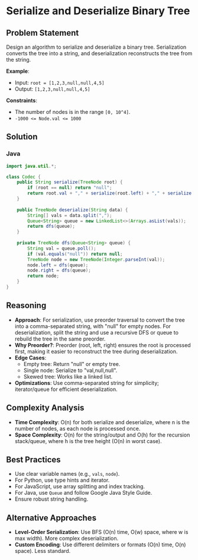 # Serialize and Deserialize Binary Tree

## Problem Statement
Design an algorithm to serialize and deserialize a binary tree. Serialization converts the tree into a string, and deserialization reconstructs the tree from the string.

**Example**:
- Input: `root = [1,2,3,null,null,4,5]`
- Output: `[1,2,3,null,null,4,5]`

**Constraints**:
- The number of nodes is in the range `[0, 10^4]`.
- `-1000 <= Node.val <= 1000`

## Solution

### Java
```java
import java.util.*;

class Codec {
    public String serialize(TreeNode root) {
        if (root == null) return "null";
        return root.val + "," + serialize(root.left) + "," + serialize(root.right);
    }
    
    public TreeNode deserialize(String data) {
        String[] vals = data.split(",");
        Queue<String> queue = new LinkedList<>(Arrays.asList(vals));
        return dfs(queue);
    }
    
    private TreeNode dfs(Queue<String> queue) {
        String val = queue.poll();
        if (val.equals("null")) return null;
        TreeNode node = new TreeNode(Integer.parseInt(val));
        node.left = dfs(queue);
        node.right = dfs(queue);
        return node;
    }
}
```

## Reasoning
- **Approach**: For serialization, use preorder traversal to convert the tree into a comma-separated string, with "null" for empty nodes. For deserialization, split the string and use a recursive DFS or queue to rebuild the tree in the same preorder.
- **Why Preorder?**: Preorder (root, left, right) ensures the root is processed first, making it easier to reconstruct the tree during deserialization.
- **Edge Cases**:
  - Empty tree: Return "null" or empty tree.
  - Single node: Serialize to "val,null,null".
  - Skewed tree: Works like a linked list.
- **Optimizations**: Use comma-separated string for simplicity; iterator/queue for efficient deserialization.

## Complexity Analysis
- **Time Complexity**: O(n) for both serialize and deserialize, where n is the number of nodes, as each node is processed once.
- **Space Complexity**: O(n) for the string/output and O(h) for the recursion stack/queue, where h is the tree height (O(n) in worst case).

## Best Practices
- Use clear variable names (e.g., `vals`, `node`).
- For Python, use type hints and iterator.
- For JavaScript, use array splitting and index tracking.
- For Java, use `Queue` and follow Google Java Style Guide.
- Ensure robust string handling.

## Alternative Approaches
- **Level-Order Serialization**: Use BFS (O(n) time, O(w) space, where w is max width). More complex deserialization.
- **Custom Encoding**: Use different delimiters or formats (O(n) time, O(n) space). Less standard.